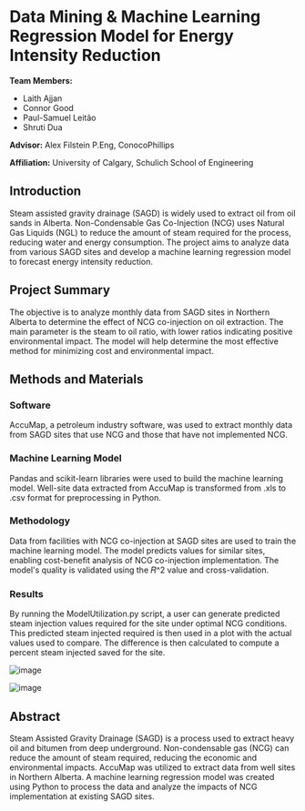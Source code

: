 # Data Mining & Machine Learning Regression Model for Energy Intensity Reduction

**Team Members:**
- Laith Ajjan
- Connor Good
- Paul-Samuel Leitão
- Shruti Dua

**Advisor:** Alex Filstein P.Eng, ConocoPhillips

**Affiliation:** University of Calgary, Schulich School of Engineering

## Introduction

Steam assisted gravity drainage (SAGD) is widely used to extract oil from oil sands in Alberta. Non-Condensable Gas Co-Injection (NCG) uses Natural Gas Liquids (NGL) to reduce the amount of steam required for the process, reducing water and energy consumption. The project aims to analyze data from various SAGD sites and develop a machine learning regression model to forecast energy intensity reduction.

## Project Summary

The objective is to analyze monthly data from SAGD sites in Northern Alberta to determine the effect of NCG co-injection on oil extraction. The main parameter is the steam to oil ratio, with lower ratios indicating positive environmental impact. The model will help determine the most effective method for minimizing cost and environmental impact.

## Methods and Materials

### Software

AccuMap, a petroleum industry software, was used to extract monthly data from SAGD sites that use NCG and those that have not implemented NCG. 

### Machine Learning Model

Pandas and scikit-learn libraries were used to build the machine learning model. Well-site data extracted from AccuMap is transformed from .xls to .csv format for preprocessing in Python.

### Methodology

Data from facilities with NCG co-injection at SAGD sites are used to train the machine learning model. The model predicts values for similar sites, enabling cost-benefit analysis of NCG co-injection implementation. The model's quality is validated using the 𝑅^2 value and cross-validation.


### Results
By running the ModelUtilization.py script, a user can generate predicted steam injection values required for the site under optimal NCG conditions. This predicted steam injected required is then used in a plot with the actual values used to compare. The difference is then calculated to compute a percent steam injected saved for the site.

![image](https://user-images.githubusercontent.com/77460425/229849377-1482256d-6dc5-41df-b830-a3d232d5313c.png)

![image](https://user-images.githubusercontent.com/77460425/229849436-27b9aba2-3363-4a2e-9169-bd42ab664527.png)



## Abstract

Steam Assisted Gravity Drainage (SAGD) is a process used to extract heavy oil and bitumen from deep underground. Non-condensable gas (NCG) can reduce the amount of steam required, reducing the economic and environmental impacts. AccuMap was utilized to extract data from well sites in Northern Alberta. A machine learning regression model was created using Python to process the data and analyze the impacts of NCG implementation at existing SAGD sites.

